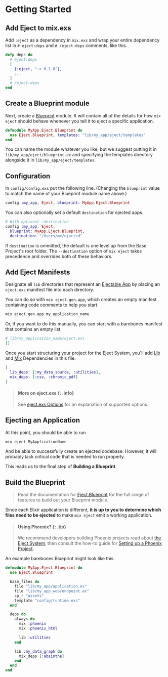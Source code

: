 # Getting Started

## Add Eject to mix.exs

Add `:eject` as a dependency in `mix.exs` and wrap your entire dependency list in
`# eject:deps` and `# /eject:deps` comments, like this.


```elixir
defp deps do
  # eject:deps
  [
    {:eject, "~> 0.1.0"},
    ...
  ]
  # /eject:deps
end
```

## Create a Blueprint module

Next, create a [Blueprint](Eject.Blueprint.html) module. It will contain all of
the details for how `mix eject` should behave whenever you tell it to eject a
specific application.

```elixir
defmodule MyApp.Eject.Blueprint do
  use Eject.Blueprint, templates: "lib/my_app/eject/templates"
end
```

You can name the module whatever you like, but we suggest putting it in
`lib/my_app/eject/blueprint.ex` and specifying the templates directory alongside it
in `lib/my_app/eject/templates`.

## Configuration

In `config/config.exs` put the following line. (Changing the `blueprint` value to
match the name of your Blueprint module name above.)

```elixir
config :my_app, Eject, blueprint: MyApp.Eject.Blueprint
```

You can also optionally set a default `destination` for ejected apps.

```elixir
# With optional :destination
config :my_app, Eject,
  blueprint: MyApp.Eject.Blueprint,
  destination: "/Users/me/ejected"
```

If `destination` is ommitted, the default is one level up from the Base
Project's root folder. The `--destination` option of `mix eject` takes
precedence and overrides both of these behaviors.

## Add Eject Manifests

Designate all `lib` directories that represent an [Ejectable
App](how-it-works.html#what-is-an-ejectable-app) by placing an `eject.exs`
manifest file into each directory.

You can do so with `mix eject.gen.app`, which creates an empty manifest
containing code comments to help you start.

```bash
mix eject.gen.app my_application_name
```

Or, if you want to do this manually, you can start with a barebones manifest
that contains an empty list.

```elixir
# lib/my_application_name/eject.exs
[]
```

Once you start structuring your project for the Eject System, you'll add
[Lib](dependencies.html#lib-dependencies) and
[Mix](dependencies.html#mix-dependencies) Dependencies in this file.

```elixir
[
  lib_deps: [:my_data_source, :utilities],
  mix_deps: [:csv, :chromic_pdf]
]
```

> #### More on eject.exs {: .info}
>
> See [eject.exs Options](./how-it-works.html#eject-exs-options)
> for an explanation of supported options.

## Ejecting an Application

At this point, you should be able to run

```bash
mix eject MyApplicationName
```

And be able to successfully create an ejected codebase. However, it will
probably lack critical code that is needed to run properly.

This leads us to the final step of **Building a Blueprint**.

## Build the Blueprint

> Read the documentation for [Eject.Blueprint](Eject.Blueprint.html) for the full range
> of features to build out your Blueprint module.

Since each Elixir application is different, **it is up to you to determine which files need to be ejected** to make `mix eject` emit a working application.

> #### Using Phoenix? {: .tip}
>
> We recommend developers building Phoenix projects read about [the Eject
> System](how-it-works.html), then consult the how-to guide for [Setting up a
> Phoenix Project](./setting-up-a-phoenix-project.html).

An example barebones Blueprint might look like this.

```elixir
defmodule MyApp.Eject.Blueprint do
  use Eject.Blueprint

  base_files do
    file "lib/my_app/application.ex"
    file "lib/my_app_web/endpoint.ex"
    cp_r "assets"
    template "config/runtime.exs"
  end

  deps do
    always do
      mix :phoenix
      mix :phoenix_html

      lib :utilities
    end

    lib :my_data_graph do
      mix_deps [:absinthe]
    end
  end
end
```
